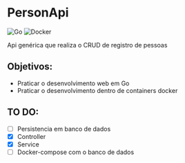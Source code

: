 # PersonApi

![Go](https://img.shields.io/badge/go-%2300ADD8.svg?style=for-the-badge&logo=go&logoColor=white)
![Docker](https://img.shields.io/badge/docker-%230db7ed.svg?style=for-the-badge&logo=docker&logoColor=white)

Api genérica que realiza o CRUD de registro de pessoas

## Objetivos:
- Praticar o desenvolvimento web em Go
- Praticar o desenvolvimento dentro de containers docker

## TO DO:
- [ ] Persistencia em banco de dados
- [x] Controller
- [x] Service
- [ ] Docker-compose com o banco de dados

